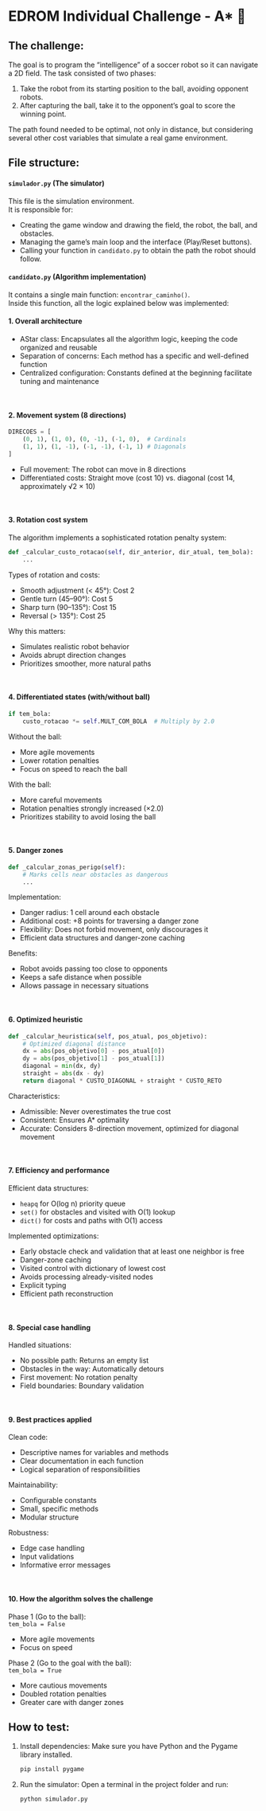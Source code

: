# EDROM Individual Challenge - A* 🤖

## The challenge:

The goal is to program the “intelligence” of a soccer robot so it can navigate a 2D field.
The task consisted of two phases:
1. Take the robot from its starting position to the ball, avoiding opponent robots.
2. After capturing the ball, take it to the opponent’s goal to score the winning point.

The path found needed to be optimal, not only in distance, but considering several other cost variables that simulate a real game environment.

## File structure:

#### `simulador.py` (The simulator)

This file is the simulation environment.<br>
It is responsible for:
- Creating the game window and drawing the field, the robot, the ball, and obstacles.
- Managing the game’s main loop and the interface (Play/Reset buttons).
- Calling your function in `candidato.py` to obtain the path the robot should follow.

#### `candidato.py` (Algorithm implementation)

It contains a single main function: `encontrar_caminho()`.<br>
Inside this function, all the logic explained below was implemented:

#### 1. Overall architecture

- AStar class: Encapsulates all the algorithm logic, keeping the code organized and reusable
- Separation of concerns: Each method has a specific and well-defined function
- Centralized configuration: Constants defined at the beginning facilitate tuning and maintenance
<br>

#### 2. Movement system (8 directions)
```python
DIRECOES = [
    (0, 1), (1, 0), (0, -1), (-1, 0),  # Cardinals
    (1, 1), (1, -1), (-1, -1), (-1, 1) # Diagonals
]
```

- Full movement: The robot can move in 8 directions
- Differentiated costs: Straight move (cost 10) vs. diagonal (cost 14, approximately √2 × 10)
<br>

#### 3. Rotation cost system
The algorithm implements a sophisticated rotation penalty system:

```python
def _calcular_custo_rotacao(self, dir_anterior, dir_atual, tem_bola):
    ...
```

Types of rotation and costs:<br>
- Smooth adjustment (< 45°): Cost 2
- Gentle turn (45–90°): Cost 5
- Sharp turn (90–135°): Cost 15
- Reversal (> 135°): Cost 25

Why this matters:<br>
- Simulates realistic robot behavior
- Avoids abrupt direction changes
- Prioritizes smoother, more natural paths
<br>

#### 4. Differentiated states (with/without ball)
```python
if tem_bola:
    custo_rotacao *= self.MULT_COM_BOLA  # Multiply by 2.0
```

Without the ball:<br>
- More agile movements
- Lower rotation penalties
- Focus on speed to reach the ball

With the ball:<br>
- More careful movements
- Rotation penalties strongly increased (×2.0)
- Prioritizes stability to avoid losing the ball
<br>

#### 5. Danger zones
```python
def _calcular_zonas_perigo(self):
    # Marks cells near obstacles as dangerous
    ...
```

Implementation:
- Danger radius: 1 cell around each obstacle
- Additional cost: +8 points for traversing a danger zone
- Flexibility: Does not forbid movement, only discourages it
- Efficient data structures and danger-zone caching

Benefits:
- Robot avoids passing too close to opponents
- Keeps a safe distance when possible
- Allows passage in necessary situations
<br>

#### 6. Optimized heuristic
```python
def _calcular_heuristica(self, pos_atual, pos_objetivo):
    # Optimized diagonal distance
    dx = abs(pos_objetivo[0] - pos_atual[0])
    dy = abs(pos_objetivo[1] - pos_atual[1])
    diagonal = min(dx, dy)
    straight = abs(dx - dy)
    return diagonal * CUSTO_DIAGONAL + straight * CUSTO_RETO
```

Characteristics:<br>
- Admissible: Never overestimates the true cost
- Consistent: Ensures A* optimality
- Accurate: Considers 8-direction movement, optimized for diagonal movement
<br>

#### 7. Efficiency and performance
Efficient data structures:
- `heapq` for O(log n) priority queue
- `set()` for obstacles and visited with O(1) lookup
- `dict()` for costs and paths with O(1) access

Implemented optimizations:
- Early obstacle check and validation that at least one neighbor is free
- Danger-zone caching
- Visited control with dictionary of lowest cost
- Avoids processing already-visited nodes
- Explicit typing
- Efficient path reconstruction
<br>

#### 8. Special case handling
Handled situations:<br>
- No possible path: Returns an empty list
- Obstacles in the way: Automatically detours
- First movement: No rotation penalty
- Field boundaries: Boundary validation
<br>

#### 9. Best practices applied
Clean code:
- Descriptive names for variables and methods
- Clear documentation in each function
- Logical separation of responsibilities

Maintainability:
- Configurable constants
- Small, specific methods
- Modular structure

Robustness:
- Edge case handling
- Input validations
- Informative error messages
<br>

#### 10. How the algorithm solves the challenge

Phase 1 (Go to the ball):<br>
`tem_bola = False`
- More agile movements
- Focus on speed

Phase 2 (Go to the goal with the ball):<br>
`tem_bola = True`
- More cautious movements
- Doubled rotation penalties
- Greater care with danger zones

## How to test:

1. Install dependencies: Make sure you have Python and the Pygame library installed.
    ```bash
    pip install pygame
    ```
2. Run the simulator: Open a terminal in the project folder and run:
    ```bash
    python simulador.py
    ```
